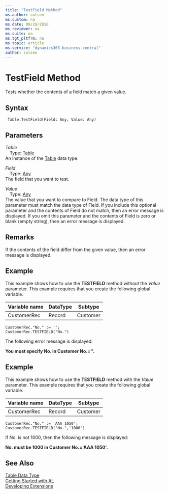 ```yaml
---
title: "TestField Method"
ms.author: solsen
ms.custom: na
ms.date: 09/28/2018
ms.reviewer: na
ms.suite: na
ms.tgt_pltfrm: na
ms.topic: article
ms.service: "dynamics365-business-central"
author: solsen
---
```

[//]: # (START>DO_NOT_EDIT)
[//]: # (IMPORTANT:Do not edit any of the content between here and the END>DO_NOT_EDIT.)
[//]: # (Any modifications should be made in the .resx files in the ModernDev repo.)
# TestField Method
Tests whether the contents of a field match a given value.

## Syntax
```
 Table.TestField(Field: Any, Value: Any)
```
## Parameters
*Table*  
&emsp;Type: [Table](table-data-type.md)  
An instance of the [Table](table-data-type.md) data type.  

*Field*  
&emsp;Type: [Any](any-data-type.md)  
The field that you want to test.
          
*Value*  
&emsp;Type: [Any](any-data-type.md)  
The value that you want to compare to Field. The data type of this parameter must match the data type of Field. If you include this optional parameter and the contents of Field do not match, then an error message is displayed. If you omit this parameter and the contents of Field is zero or blank (empty string), then an error message is displayed.
          



[//]: # (IMPORTANT: END>DO_NOT_EDIT)

## Remarks  
 If the contents of the field differ from the given value, then an error message is displayed.  
  
## Example  
 This example shows how to use the **TESTFIELD** method without the *Value* parameter. This example requires that you create the following global variable.  
  
|Variable name|DataType|Subtype|  
|-------------------|--------------|-------------|  
|CustomerRec|Record|Customer|  
  
```  
CustomerRec."No." := '';  
CustomerRec.TESTFIELD("No.")  
```  
  
 The following error message is displayed:  
  
 **You must specify No. in Customer No.=''.**  
  
## Example  
 This example shows how to use the **TESTFIELD** method with the *Value* parameter. This example requires that you create the following global variable.  
  
|Variable name|DataType|Subtype|  
|-------------------|--------------|-------------|  
|CustomerRec|Record|Customer|  
  
```  
CustomerRec."No." := 'AAA 1050';  
CustomerRec.TESTFIELD("No.",'1000')  
```  
  
 If No. is not 1000, then the following message is displayed:  
  
 **No. must be 1000 in Customer No.='AAA 1050'.**  

## See Also
[Table Data Type](table-data-type.md)  
[Getting Started with AL](../devenv-get-started.md)  
[Developing Extensions](../devenv-dev-overview.md)